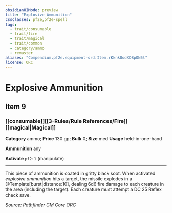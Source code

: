 ```yaml
---
obsidianUIMode: preview
title: "Explosive Ammunition"
cssclasses: pf2e,pf2e-spell
tags:
  - trait/consumable
  - trait/fire
  - trait/magical
  - trait/common
  - category/ammo
  - remaster
aliases: "Compendium.pf2e.equipment-srd.Item.rKknk8odXDBpON5l"
license: ORC
---
```

# Explosive Ammunition
## Item 9
### [[consumable]][[3-Rules/Rule References/Fire]][[magical|Magical]]

**Category** ammo; 
**Price** 130 gp; 
**Bulk** 0; **Size** med
**Usage** held-in-one-hand

**Ammunition** any

**Activate** `pf2:1` (manipulate)

* * *

This piece of ammunition is coated in gritty black soot. When activated _explosive ammunition_ hits a target, the missile explodes in a @Template\[burst|distance:10\], dealing 6d6 fire damage to each creature in the area (including the target). Each creature must attempt a DC 25 Reflex check save.

*Source: Pathfinder GM Core*
*ORC*